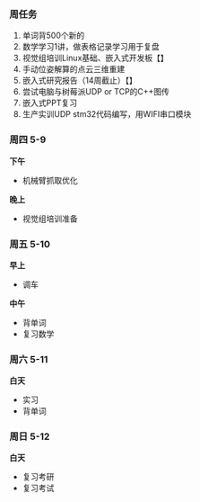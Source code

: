 ### 周任务
1. 单词背500个新的
2. 数学学习1讲，做表格记录学习用于复盘
3. 视觉组培训Linux基础、嵌入式开发板【】
4. 手动位姿解算的点云三维重建
5. 嵌入式研究报告（14周截止）【】
6. 尝试电脑与树莓派UDP or TCP的C++图传
7. 嵌入式PPT复习
8. 生产实训UDP stm32代码编写，用WIFI串口模块


### 周四 5-9

**下午**

- 机械臂抓取优化

**晚上**

- 视觉组培训准备

### 周五 5-10

**早上**

- 调车

**中午**

- 背单词
- 复习数学

### 周六 5-11

**白天**

- 实习
- 背单词

### 周日 5-12

**白天**

- 复习考研
- 复习考试
